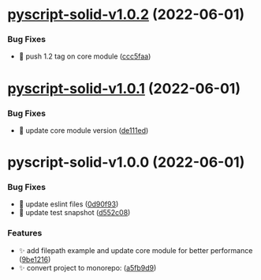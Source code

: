 # [pyscript-solid-v1.0.2](https://github.com/SushiWaUmai/pyscript-solid/compare/pyscript-solid-v1.0.1...pyscript-solid-v1.0.2) (2022-06-01)


### Bug Fixes

* :bookmark: push 1.2 tag on core module ([ccc5faa](https://github.com/SushiWaUmai/pyscript-solid/commit/ccc5faa01e43fc10e9e7734094f9b1d16d9b2fb3))

# [pyscript-solid-v1.0.1](https://github.com/SushiWaUmai/pyscript-solid/compare/pyscript-solid-v1.0.0...pyscript-solid-v1.0.1) (2022-06-01)


### Bug Fixes

* :bookmark: update core module version ([de111ed](https://github.com/SushiWaUmai/pyscript-solid/commit/de111ed33106c70d85d4bbbfc159a92620705b4b))

# pyscript-solid-v1.0.0 (2022-06-01)


### Bug Fixes

* :art: update eslint files ([0d90f93](https://github.com/SushiWaUmai/pyscript-solid/commit/0d90f939c262d669959677e2ac404b0d9a622eee))
* :bug: update test snapshot ([d552c08](https://github.com/SushiWaUmai/pyscript-solid/commit/d552c083c77430d9b0ca369b703035bfc70a63c8))


### Features

* :sparkles: add filepath example and update core module for better performance ([9be1216](https://github.com/SushiWaUmai/pyscript-solid/commit/9be1216cf7e120beab08c16f28251e96a0fb9516))
* :sparkles: convert project to monorepo: ([a5fb9d9](https://github.com/SushiWaUmai/pyscript-solid/commit/a5fb9d9d646cbf24fcfdbacb3f78d2ada77a19a9))
